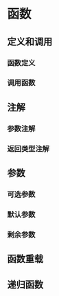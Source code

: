 # 函数

## 定义和调用

### 函数定义

### 调用函数

## 注解

### 参数注解

### 返回类型注解

## 参数

### 可选参数

### 默认参数

### 剩余参数

## 函数重载

## 递归函数